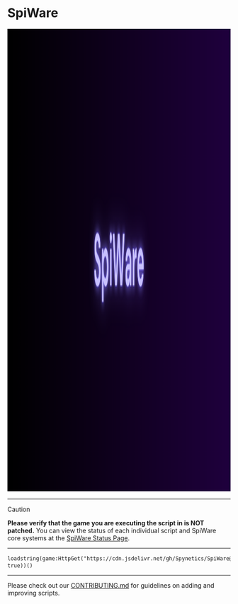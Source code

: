 # SpiWare

<img width="3040" height="1045" src="banner.png" />

---

> [!CAUTION]
> **Please verify that the game you are executing the script in is NOT patched.**
> You can view the status of each individual script and SpiWare core systems at the [SpiWare Status Page](https://spiware.statuspage.io/).

---

```luau
loadstring(game:HttpGet("https://cdn.jsdelivr.net/gh/Spynetics/SpiWare@main/versions/v0.0.2/loader.luau", true))()
```

---

Please check out our [CONTRIBUTING.md](/.github/CONTRIBUTING.md) for guidelines on adding and improving scripts.
